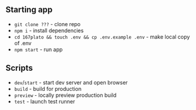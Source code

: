 ## Starting app

- `git clone ???` - clone repo
- `npm i` - install dependencies
- `cd 167plato && touch .env && cp .env.example .env` - make local copy of .env
- `npm start` - run app

## Scripts

- `dev`/`start` - start dev server and open browser
- `build` - build for production
- `preview` - locally preview production build
- `test` - launch test runner
